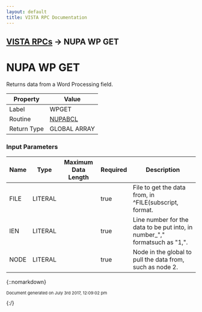 ```yaml
---
layout: default
title: VISTA RPC Documentation
---
```


## [VISTA RPCs](TableOfContents) &#8594; NUPA WP GET
# NUPA WP GET

Returns data from a Word Processing field.

Property | Value
--- | ---
Label | WPGET
Routine | [NUPABCL](http://code.osehra.org/dox/Routine_NUPABCL_source.html)
Return Type | GLOBAL ARRAY


### Input Parameters

Name | Type | Maximum Data Length | Required | Description
--- | --- | --- | --- | ---
FILE | LITERAL |  | true | File to get the data from, in ^FILE(subscript, format.
IEN | LITERAL |  | true | Line number for the data to be put into, in number_&quot;,&quot; formatsuch as &quot;1,&quot;.
NODE | LITERAL |  | true | Node in the global to pull the data from, such as node 2.



{::nomarkdown} <br/><p style="font-size: 11px">Document generated on July 3rd 2017, 12:09:02 pm</p>{:/}